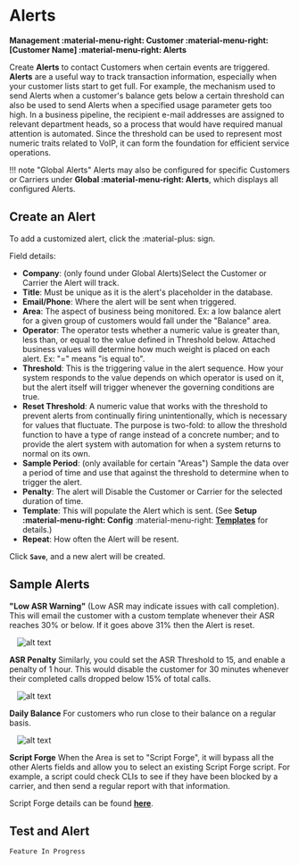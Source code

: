 # Alerts
**Management :material-menu-right: Customer :material-menu-right: [Customer Name] :material-menu-right: Alerts**

Create **Alerts** to contact Customers when certain events are triggered. **Alerts** are a useful way to track transaction information, especially when your customer lists start to get full.  For example, the mechanism used to send Alerts when a customer's balance gets below a certain threshold can also be used to send Alerts when a specified usage parameter gets too high.  In a business pipeline, the recipient e-mail addresses are assigned to relevant department heads, so a process that would have required manual attention is automated. Since the threshold can be used to represent most numeric traits related to VoIP, it can form the foundation for efficient service operations.

!!! note "Global Alerts"
    Alerts may also be configured for specific Customers or Carriers under **Global :material-menu-right: Alerts**, which displays all configured Alerts.

## Create an Alert
To add a customized alert, click the :material-plus: sign. 

Field details:

* **Company**: (only found under Global Alerts)Select the Customer or Carrier the Alert will track.
* **Title**: Must be unique as it is the alert's placeholder in the database.
* **Email/Phone**: Where the alert will be sent when triggered.
* **Area**: The aspect of business being monitored. Ex: a low balance alert for a given group of customers would fall under the "Balance" area.
* **Operator**: The operator tests whether a numeric value is greater than, less than, or equal to the value defined in Threshold below. Attached business values will determine how much weight is placed on each alert. Ex: "=" means "is equal to".
* **Threshold**: This is the triggering value in the alert sequence.  How your system responds to the value depends on which operator is used on it, but the alert itself will trigger whenever the governing conditions are true.
* **Reset Threshold**: A numeric value that works with the threshold to prevent alerts from continually firing unintentionally, which is necessary for values that fluctuate. The purpose is two-fold: to allow the threshold function to have a type of range instead of a concrete number; and to provide the alert system with automation for when a system returns to normal on its own.
* **Sample Period**: (only available for certain "Areas") Sample the data over a period of time and use that against the threshold to determine when to trigger the alert. 
* **Penalty**: The alert will Disable the Customer or Carrier for the selected duration of time. 
* **Template**: This will populate the Alert which is sent. (See **Setup :material-menu-right: Config** :material-menu-right: [**Templates**](https://docs.connexcs.com/setup/config/templates/) for details.)
* **Repeat**: How often the Alert will be resent. 

Click **`Save`**, and a new alert will be created.

## Sample Alerts

**"Low ASR Warning"** (Low ASR may indicate issues with call completion). This will email the customer with a custom template whenever their ASR reaches 30% or below. If it goes above 31% then the Alert is reset.

&emsp;![alt text][alerts-sample1]

**ASR Penalty** Similarly, you could set the ASR Threshold to 15, and enable a penalty of 1 hour. This would disable the customer for 30 minutes whenever their completed calls dropped below 15% of total calls. 

&emsp;![alt text][alerts-sample2]

**Daily Balance** For customers who run close to their balance on a regular basis. 

&emsp;![alt text][alerts-sample3]

**Script Forge**  When the Area is set to "Script Forge", it will bypass all the other Alerts fields and allow you to select an existing Script Forge script. For example, a script could check CLIs to see if they have been blocked by a carrier, and then send a regular report with that information. 

Script Forge details can be found [**here**](https://docs.connexcs.com/developers/scriptforge/). 


## Test and Alert
`Feature In Progress`


[alerts-sample1]: /customer/img/alerts-sample1.png "Alert Sample 1"
[alerts-sample2]: /customer/img/alerts-sample2.png "Alert Sample 2"
[alerts-sample3]: /customer/img/alerts-sample3.png "Alert Sample 3"
